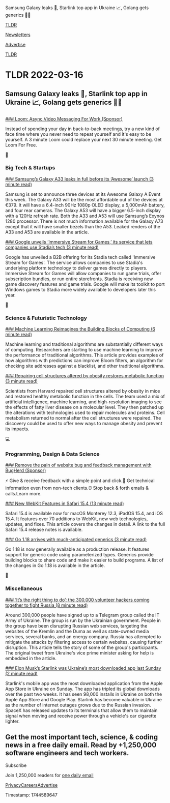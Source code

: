 Samsung Galaxy leaks 📱, Starlink top app in Ukraine 📈, Golang gets generics 👨‍💻  

[TLDR](/)

[Newsletters](/newsletters)

[Advertise](https://advertise.tldr.tech/)

[TLDR](/)

# TLDR 2022-03-16

## Samsung Galaxy leaks 📱, Starlink top app in Ukraine 📈, Golang gets generics 👨‍💻

### 

[### Loom: Async Video Messaging For Work (Sponsor)](https://loom.com/lp/async-video?utm_source=tldr&utm_medium=email&utm_campaign=tldr02)

Instead of spending your day in back-to-back meetings, try a new kind of face time where you never need to repeat yourself and it's easy to be yourself. A 3 minute Loom could replace your next 30 minute meeting. Get Loom For Free.

📱

### Big Tech & Startups

[### Samsung’s Galaxy A33 leaks in full before its ‘Awesome’ launch (3 minute read)](https://www.theverge.com/2022/3/15/22978815/samsung-galaxy-a33-midrange-a-series-phone-leak-awesome-event-price-specs-features?utm_source=tldrnewsletter)

Samsung is set to announce three devices at its Awesome Galaxy A Event this week. The Galaxy A33 will be the most affordable out of the devices at €379. It will have a 6.4-inch 90Hz 1080p OLED display, a 5,000mAh battery, and four rear cameras. The Galaxy A53 will have a bigger 6.5-inch display with a 120Hz refresh rate. Both the A33 and A53 will use Samsung’s Exynos 1280 processor. There is not much information available for the Galaxy A73 except that it will have smaller bezels than the A53. Leaked renders of the A33 and A53 are available in the article.

[### Google unveils ‘Immersive Stream for Games,’ its service that lets companies use Stadia’s tech (3 minute read)](https://techcrunch.com/2022/03/15/google-unveils-immersive-stream-for-games-its-service-that-lets-companies-use-stadias-tech/?utm_source=tldrnewsletter)

Google has unveiled a B2B offering for its Stadia tech called 'Immersive Stream for Games'. The service allows companies to use Stadia's underlying platform technology to deliver games directly to players. Immersive Stream for Games will allow companies to run game trials, offer subscription bundles, or run entire storefronts. Stadia is receiving new game discovery features and game trials. Google will make its toolkit to port Windows games to Stadia more widely available to developers later this year.

🚀

### Science & Futuristic Technology

[### Machine Learning Reimagines the Building Blocks of Computing (6 minute read)](https://www.quantamagazine.org/machine-learning-reimagines-the-building-blocks-of-computing-20220315/?utm_source=tldrnewsletter)

Machine learning and traditional algorithms are substantially different ways of computing. Researchers are starting to use machine learning to improve the performance of traditional algorithms. This article provides examples of how algorithms with predictions can improve Bloom filters, an algorithm for checking site addresses against a blacklist, and other traditional algorithms.

[### Repairing cell structures altered by obesity restores metabolic function (3 minute read)](https://newatlas.com/medical/patching-up-broken-cell-structures-obesity-metabolic-function/?utm_source=tldrnewsletter)

Scientists from Harvard repaired cell structures altered by obesity in mice and restored healthy metabolic function in the cells. The team used a mix of artificial intelligence, machine learning, and high-resolution imaging to see the effects of fatty liver disease on a molecular level. They then patched up the alterations with technologies used to repair molecules and proteins. Cell metabolism returned to normal after the cell structures were repaired. The discovery could be used to offer new ways to manage obesity and prevent its impacts.

💻

### Programming, Design & Data Science

[### Remove the pain of website bug and feedback management with BugHerd (Sponsor)](https://bugherd.com/ref/free-trial?utm_source=tldrnewsletter&utm_medium=tldrsponsor&utm_campaign=tldr_feb&utm_id=tldrmar22)

⚡ Give & receive feedback with a simple point and click.🔗 Get technical information even from non-tech clients.⏰ Stop back & forth emails & calls.Learn more.

[### New WebKit Features in Safari 15.4 (13 minute read)](https://webkit.org/blog/12445/new-webkit-features-in-safari-15-4/?utm_source=tldrnewsletter)

Safari 15.4 is available now for macOS Monterey 12.3, iPadOS 15.4, and iOS 15.4. It features over 70 additions to WebKit, new web technologies, updates, and fixes. This article covers the changes in detail. A link to the full Safari 15.4 release notes is available.

[### Go 1.18 arrives with much-anticipated generics (3 minute read)](https://www.infoworld.com/article/3645228/go-118-arrives-with-much-anticipated-generics.html?utm_source=tldrnewsletter)

Go 1.18 is now generally available as a production release. It features support for generic code using parameterized types. Generics provide building blocks to share code and make it easier to build programs. A list of the changes in Go 1.18 is available in the article.

🎁

### Miscellaneous

[### ‘It’s the right thing to do’: the 300,000 volunteer hackers coming together to fight Russia (8 minute read)](https://www.theguardian.com/world/2022/mar/15/volunteer-hackers-fight-russia?utm_source=tldrnewsletter)

Around 300,000 people have signed up to a Telegram group called the IT Army of Ukraine. The group is run by the Ukrainian government. People in the group have been disrupting Russian web services, targeting the websites of the Kremlin and the Duma as well as state-owned media services, several banks, and an energy company. Russia has attempted to mitigate the attacks by filtering access to certain websites, causing further disruption. This article tells the story of some of the group's participants. The original tweet from Ukraine's vice prime minister asking for help is embedded in the article.

[### Elon Musk’s Starlink was Ukraine’s most downloaded app last Sunday (2 minute read)](https://www.teslarati.com/elon-musk-starlink-ukraine-most-downloaded-app/?utm_source=tldrnewsletter)

Starlink's mobile app was the most downloaded application from the Apple App Store in Ukraine on Sunday. The app has tripled its global downloads over the past two weeks. It has seen 98,000 installs in Ukraine on both the Apple App Store and Google Play. Starlink has become valuable in Ukraine as the number of internet outages grows due to the Russian invasion. SpaceX has released updates to its terminals that allow them to maintain signal when moving and receive power through a vehicle's car cigarette lighter.

## Get the most important tech, science, & coding news in a free daily email. Read by +1,250,000 software engineers and tech workers.

Subscribe

Join 1,250,000 readers for [one daily email](/api/latest/tech)

[Privacy](/privacy)[Careers](https://jobs.ashbyhq.com/tldr.tech)[Advertise](/tech/advertise)

Timestamp: 1744589647